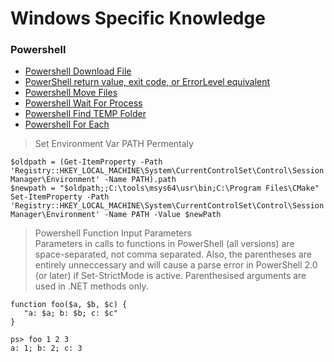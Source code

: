 # Windows Specific Knowledge

### Powershell

- [Powershell Download File](https://blog.jourdant.me/post/3-ways-to-download-files-with-powershell)<br>
- [PowerShell return value, exit code, or ErrorLevel equivalent](https://www.saotn.org/powershell-return-value-exit-code-or-errorlevel-equivalent/)<br>
- [Powershell Move Files](https://dotnet-helpers.com/powershell/how-to-move-files-from-one-location-to-another-location-using-powershell/)<br>
- [Powershell Wait For Process](https://stackoverflow.com/questions/43226877/wait-for-batch-file-to-finish-process-in-powershell-before-executing-other-comma)<br>
- [Powershell Find TEMP Folder](https://devblogs.microsoft.com/scripting/powertip-use-powershell-to-find-the-temp-folder-path/)<br>
- [Powershell For Each](https://docs.microsoft.com/en-us/powershell/module/microsoft.powershell.core/about/about_foreach?view=powershell-6)<br>
> Set Environment Var PATH Permentaly
```
$oldpath = (Get-ItemProperty -Path 'Registry::HKEY_LOCAL_MACHINE\System\CurrentControlSet\Control\Session Manager\Environment' -Name PATH).path
$newpath = "$oldpath;;C:\tools\msys64\usr\bin;C:\Program Files\CMake"
Set-ItemProperty -Path 'Registry::HKEY_LOCAL_MACHINE\System\CurrentControlSet\Control\Session Manager\Environment' -Name PATH -Value $newPath
```
> Powershell Function Input Parameters<br>
Parameters in calls to functions in PowerShell (all versions) are space-separated, not comma separated. Also, the parentheses are entirely unneccessary and will cause a parse error in PowerShell 2.0 (or later) if Set-StrictMode is active. Parenthesised arguments are used in .NET methods only.
```
function foo($a, $b, $c) {
   "a: $a; b: $b; c: $c"
}

ps> foo 1 2 3
a: 1; b: 2; c: 3
```
